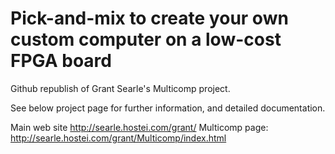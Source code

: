 # Pick-and-mix to create your own custom computer on a low-cost FPGA board

Github republish of Grant Searle's Multicomp project.

See below project page for further information, and detailed documentation.

Main web site <http://searle.hostei.com/grant/>
Multicomp page: <http://searle.hostei.com/grant/Multicomp/index.html>
